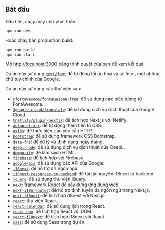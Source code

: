 ## Bắt đầu

Đầu tiên, chạy máy chủ phát triển:

```bash
npm run dev
```
Hoặc chạy bản production build:
```bash
npm run build
npm run start
```

Mở [http://localhost:3000](http://localhost:3000) bằng trình duyệt của bạn để xem kết quả.

Dự án này sử dụng [`next/font`](https://nextjs.org/docs/basic-features/font-optimization) để tự động tối ưu hóa và tải Inter, một phông chữ tùy chỉnh của Google.

Dự án này sử dụng các thư viện sau:

- [`@fortawesome/fontawesome-free`](https://www.npmjs.com/package/@fortawesome/fontawesome-free): để sử dụng các biểu tượng từ FontAwesome.
- [`@google-cloud/translate`](https://www.npmjs.com/package/@google-cloud/translate): để sử dụng dịch vụ dịch thuật của Google Cloud.
- [`@netlify/plugin-nextjs`](https://www.npmjs.com/package/@netlify/plugin-nextjs): để tích hợp Next.js với Netlify.
- [`autoprefixer`](https://www.npmjs.com/package/autoprefixer): để tự động thêm tiền tố CSS.
- [`axios`](https://www.npmjs.com/package/axios): để thực hiện các yêu cầu HTTP.
- [`bootstrap`](https://www.npmjs.com/package/bootstrap): để sử dụng framework CSS Bootstrap.
- [`date-fns`](https://www.npmjs.com/package/date-fns): để xử lý và định dạng ngày tháng.
- [`deepl-node`](https://www.npmjs.com/package/deepl-node): để sử dụng dịch vụ dịch thuật của DeepL.
- [`dompurify`](https://www.npmjs.com/package/dompurify): để làm sạch HTML.
- [`firebase`](https://www.npmjs.com/package/firebase): để tích hợp với Firebase.
- [`googleapis`](https://www.npmjs.com/package/googleapis): để sử dụng các API của Google.
- [`i18next`](https://www.npmjs.com/package/i18next): để hỗ trợ đa ngôn ngữ.
- [`i18next-resources-to-backend`](https://www.npmjs.com/package/i18next-resources-to-backend): để tải tài nguyên i18next từ backend.
- [`jquery`](https://www.npmjs.com/package/jquery): để sử dụng thư viện jQuery.
- [`next`](https://www.npmjs.com/package/next): framework React để xây dựng ứng dụng web.
- [`next-i18n-router`](https://www.npmjs.com/package/next-i18n-router): để hỗ trợ định tuyến đa ngôn ngữ trong Next.js.
- [`next-i18next`](https://www.npmjs.com/package/next-i18next): để tích hợp i18next với Next.js.
- [`react`](https://www.npmjs.com/package/react): thư viện React.
- [`react-calendar`](https://www.npmjs.com/package/react-calendar): để sử dụng lịch trong React.
- [`react-dom`](https://www.npmjs.com/package/react-dom): để tích hợp React với DOM.
- [`react-i18next`](https://www.npmjs.com/package/react-i18next): để tích hợp i18next với React.
- [`sass`](https://www.npmjs.com/package/sass): để sử dụng Sass trong dự án.